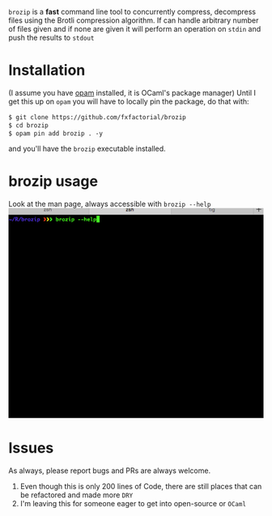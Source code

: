 `brozip` is a **fast** command line tool to concurrently compress,
decompress files using the Brotli compression algorithm. If can handle
arbitrary number of files given and if none are given it will perform
an operation on `stdin` and push the results to `stdout`

# Installation

(I assume you have [opam](https://opam.ocaml.org) installed, it is OCaml's package manager)
Until I get this up on `opam` you will have to locally pin the
package, do that with:

```shell
$ git clone https://github.com/fxfactorial/brozip
$ cd brozip
$ opam pin add brozip . -y
```

and you'll have the `brozip` executable installed.

# brozip usage

Look at the man page, always accessible with `brozip --help`
![img](./man_page_brozip.gif)

# Issues

As always, please report bugs and PRs are always welcome.

1.  Even though this is only 200 lines of Code, there are still places
    that can be refactored and made more `DRY`
2.  I'm leaving this for someone eager to get into open-source or
    `OCaml`
